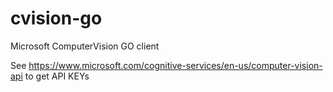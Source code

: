 # cvision-go
Microsoft ComputerVision GO client

See https://www.microsoft.com/cognitive-services/en-us/computer-vision-api to get API KEYs


